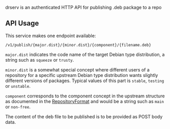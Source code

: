 drserv is an authenticated HTTP API for publishing .deb package to a repo

## API Usage

This service makes one endpoint available:

```
/v1/publish/{major.dist}/{minor.dist}/{component}/{filename.deb}
```

`major.dist` indicates the code name of the target Debian type distribution,
a string such as `squeeze` or `trusty`.

`minor.dist` is a somewhat special concept where different users of
a repository for a specific upstream Debian type distribution wants slightly
different versions of packages. Typical values of this part is `stable`,
`testing` or `unstable`.

`component` corresponds to the component concept in the upstream structure 
as documented in the [RepositoryFormat] and would be a string such as `main`
or `non-free`.

The content of the deb file to be published is to be provided as POST body
data.





[RepositoryFormat]: https://wiki.debian.org/RepositoryFormat





